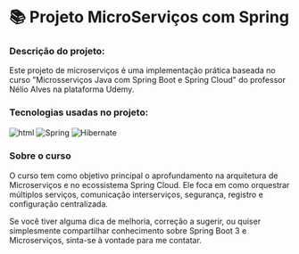 # 📚 Projeto MicroServiços com Spring

### Descrição do projeto:
<div style="display:inline_block">
   <p>Este projeto de microserviços é uma implementação prática baseada no curso "Microsserviços Java com Spring Boot e Spring Cloud" do professor Nélio Alves na plataforma Udemy.</p>
</div>  

### Tecnologias usadas no projeto:
<div style="display:inline_block">
   <img alt="html"  align="center" src="https://img.shields.io/badge/Java-ED8B00?style=for-the-badge&logo=openjdk&logoColor=white"/>
   <img alt="Spring"  align="center" src="https://img.shields.io/badge/Spring-6DB33F?style=for-the-badge&logo=spring&logoColor=white"/>
  <img alt="Hibernate"  align="center" src="https://img.shields.io/badge/Hibernate-59666C?style=for-the-badge&logo=Hibernate&logoColor=white"/>
</div>

### Sobre o curso
<div style="display:inline_block">
   <p>O curso tem como objetivo principal o aprofundamento na arquitetura de Microserviços e no ecossistema Spring Cloud. Ele foca em como orquestrar múltiplos serviços, comunicação interserviços, segurança, registro e configuração centralizada.</p>
  <p>Se você tiver alguma dica de melhoria, correção a sugerir, ou quiser simplesmente compartilhar conhecimento sobre Spring Boot 3 e Microserviços, sinta-se à vontade para me contatar.</p>
</div>  

